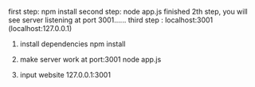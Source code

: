 first step:  npm install
second step: node app.js 
finished 2th step, you will see server listening at port 3001......
third step : localhost:3001   (localhost:127.0.0.1)

1. install dependencies
npm install

2. make server work at port:3001
node app.js 

3. input website 
127.0.0.1:3001
